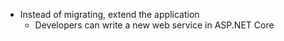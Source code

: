 - Instead of migrating, extend the application
	- Developers can write a new web service in ASP.NET Core